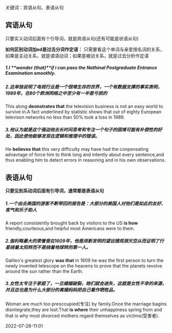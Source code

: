 关键词：宾语从句、表语从句


## 宾语从句
只要实义动词后面有个引导词，就是宾语从句(还有可能是状语从句)

**如何区别动词加ed是过去分词作定语：**
只需要看这个单词与亲爱按名词的关系，如果是主动关系，就是谓语动词；如果是被动关系，就是过去分析作定语


##### 1.I **wonder (that)**if i can pass the Nathinal Postgraduate Entrance Examination smoothly.

##### 2.这单独说明了电视行业是一个很难生存的世界，一个有数据支撑的事实表明，1989年，在80个欧洲网络之中至少有一半是亏损的
This along **deonstrates that** the television business is not an easy world to survive in.A fact underlined by statistic shows that out of eighty European televison networks no less than 50% took a loss in 1989.
##### 3.他认为就是这个强迫他去长时间思考和专注一个句子的困难可能有补偿性的好处，因此使他能够发现在逻辑和推理中的错误。
He **believes that** this very difficulty may have had the conpensating advavtage of force him to think long and intently about every sentence,and thus enabling him to detect errors in reasoning and in his own observations.


## 表语从句
**只要见到系动词后面有引导词，通常都是表语从句**

##### 1.一个由去美国的游客不断带回的报告是：大部分的美国人对他们是如此的友好、客气和乐于助人

A report consistently brought back by visitors to the US **is how** friendly,courteous,and helpful most Americans were to them.

##### 2.伽利略最大的荣誉是在1609年，他是用新发明的望远镜观测天空从而证明了行星绕着太阳转而不是绕着地球转的第一人。

Galileo's greatest glory **was that** in 1609 he was the first person to turn the newly invented telescope on the heavens to prove that the planets revolve around the sun rather than the Earth.

##### 3.女性太专注于家庭了，一旦婚姻破裂，她们就会迷失，这就是女性不幸的来源，并且这也是为什么大部分的离婚妈妈把自己看作牺牲品。

Woman are much too preoccupied(专注) by family.Once the marriage bagins disintegrate,they are lost.That **is where** their unhappiness spring from and that is why most divorced mothers regard themselves as victims(受害者).


2022-07-28-11:01
